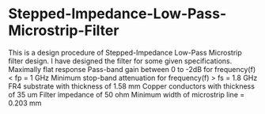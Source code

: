 # Stepped-Impedance-Low-Pass-Microstrip-Filter
This is a design procedure of Stepped-Impedance Low-Pass Microstrip filter design.
I have designed the filter for some given specifications.
    Maximally flat response
    Pass-band gain between 0 to -2dB for frequency(f) < fp = 1 GHz
    Minimum stop-band attenuation for frequency(f) > fs = 1.8 GHz
    FR4 substrate with thickness of 1.58 mm
    Copper conductors with thickness of 35 um
    Filter impedance of 50 ohm
    Minimum width of microstrip line = 0.203 mm
